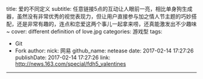 title: 爱的不同定义
subtitle: 任意链接5点的互动让人眼前一亮，相比单身狗生成器，虽然没有非常优秀的视觉表现力，但让用户直接参与加之情人节主题的巧妙搭配，还是非常有趣的，连点和恋爱这两个事儿一起拿来唠，还真能激发出不少趣味~
cover: different definition of love.jpg
categories: 游戏型
tags:
  - Git
  - Fork
author:
  nick: 网易
  github_name: netease
date: 2017-02-14 17:27:26
publishDate: 2017-02-14 17:27:26
link: http://news.163.com/special/fdh5_valentines
---

<!-- more -->
